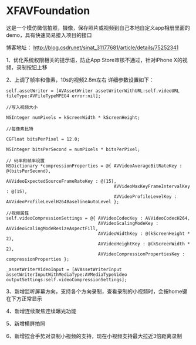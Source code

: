 # XFAVFoundation
这是一个模仿微信拍照，摄像，保存照片或视频到自己本地自定义app相册里面的demo，具有快速简易接入项目的接口

博客地址：
http://blog.csdn.net/sinat_31177681/article/details/75252341


1、优化系统权限相关的提示语，防止App Store审核不通过，针对iPhone X的视频，录制按钮上移



2、上调了帧率和像素，10s的视频2.8m左右
详细参数设置如下：
    
    self.assetWriter = [AVAssetWriter assetWriterWithURL:self.videoURL fileType:AVFileTypeMPEG4 error:nil];
    
    //写入视频大小
    
    NSInteger numPixels = kScreenWidth * kScreenHeight;
    
    //每像素比特
    
    CGFloat bitsPerPixel = 12.0;
    
    NSInteger bitsPerSecond = numPixels * bitsPerPixel;
    
    // 码率和帧率设置
    NSDictionary *compressionProperties = @{ AVVideoAverageBitRateKey : @(bitsPerSecond),
                                             AVVideoExpectedSourceFrameRateKey : @(15),
                                             AVVideoMaxKeyFrameIntervalKey : @(15),
                                             AVVideoProfileLevelKey : AVVideoProfileLevelH264BaselineAutoLevel };
    
    //视频属性
    self.videoCompressionSettings = @{ AVVideoCodecKey : AVVideoCodecH264,
                                       AVVideoScalingModeKey : AVVideoScalingModeResizeAspectFill,
                                       AVVideoWidthKey : @(kScreenHeight * 2),
                                       AVVideoHeightKey : @(kScreenWidth * 2),
                                       AVVideoCompressionPropertiesKey : compressionProperties };
    
    _assetWriterVideoInput = [AVAssetWriterInput assetWriterInputWithMediaType:AVMediaTypeVideo outputSettings:self.videoCompressionSettings];



3、新增监听屏幕方向，支持各个方向录制，查看录制的小视频时，会按home键在下方正常显示



4、新增连续聚焦连续曝光功能



5、新增横屏拍照



6、新增捏合手势对录制小视频的支持，现在小视频支持最大拉近3倍距离录制



